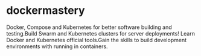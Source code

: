 # dockermastery
Docker, Compose and Kubernetes for better software building and testing.Build Swarm and Kubernetes clusters for server deployments! Learn Docker and Kubernetes official tools.Gain the skills to build development environments with running in containers.
